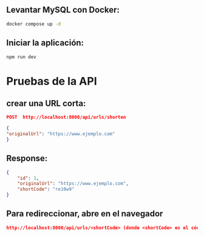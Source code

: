 ## Levantar MySQL con Docker:

```bash
docker compose up -d
```

## Iniciar la aplicación:

```bash
npm run dev
```
# Pruebas de la API

## crear una URL corta:
```JSON
POST  http://localhost:8000/api/urls/shorten

{
"originalUrl": "https://www.ejemplo.com"
}
```
## Response:

```JSON
{
    "id": 1,
    "originalUrl": "https://www.ejemplo.com",
    "shortCode": "re10w9"
}
```

## Para redireccionar, abre en el navegador
```JSON
http://localhost:8000/api/urls/<shortCode> (donde <shortCode> es el código generado).
```

